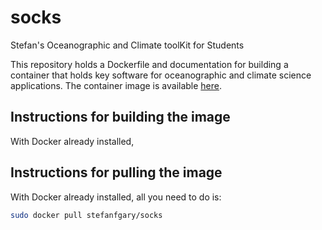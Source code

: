 # socks
Stefan's Oceanographic and Climate toolKit for Students

This repository holds a Dockerfile and documentation for
building a container that holds key software for oceanographic
and climate science applications.  The container image is
available [here](https://hub.docker.com/stefanfgary/socks).

## Instructions for building the image

With Docker already installed, 

## Instructions for pulling the image

With Docker already installed, all you need to do is:

```bash
sudo docker pull stefanfgary/socks
```